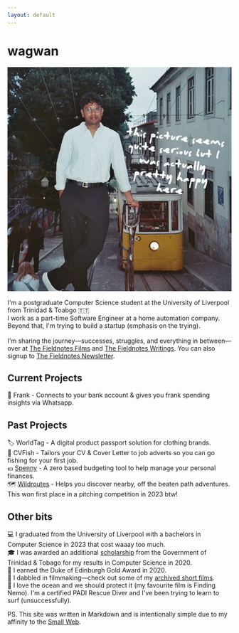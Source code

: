 ```yaml
---
layout: default
---
```


# wagwan

![image](/assets/home.webp)

I'm a postgraduate Computer Science student at the University of Liverpool from Trinidad & Toabgo 🇹🇹 <br/>
I work as a part-time Software Engineer at a home automation company. <br />
Beyond that, I'm trying to build a startup (emphasis on the trying). <br /><br />
I'm sharing the journey—successes, struggles, and everything in between—over at [The Fieldnotes Films](/films) and [The Fieldnotes Writings](/writings). You can also signup to [The Fieldnotes Newsletter](https://marcbeep.substack.com).

## Current Projects

💸 Frank - Connects to your bank account & gives you frank spending insights via Whatsapp.<br/>

## Past Projects

🏷️ WorldTag - A digital product passport solution for clothing brands.<br />
🎣 CVFish - Tailors your CV & Cover Letter to job adverts so you can go fishing for your first job.<br />
💷 [Spenny](https://github.com/marcbeep/spenny) - A zero based budgeting tool to help manage your personal finances.<br/>
🗺️ [Wildroutes](https://news.liverpool.ac.uk/2023/05/10/enterprising-students-win-design-your-future-awards/) - Helps you discover nearby, off the beaten path adventures. This won first place in a pitching competition in 2023 btw!

## Other bits

💻 I graduated from the University of Liverpool with a bachelors in Computer Science in 2023 that cost waaay too much.<br/>
🎓 I was awarded an additional [scholarship](https://napcol.bluechiptt.com/scholarships-2020/) from the Government of Trinidad & Tobago for my results in Computer Science in 2020.<br/>
🏅 I earned the Duke of Edinburgh Gold Award in 2020.<br/>
🎥 I dabbled in filmmaking—check out some of my [archived short films](https://youtube.com/@Marcbeep).<br/>
🌊 I love the ocean and we should protect it (my favourite film is Finding Nemo). I'm a certified PADI Rescue Diver and I've been trying to learn to surf (unsuccessfully).<br/>

PS. This site was written in Markdown and is intentionally simple due to my affinity to the [Small Web](https://benhoyt.com/writings/the-small-web-is-beautiful/).
